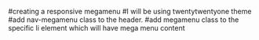 #creating a responsive megamenu
#I will be using twentytwentyone theme
#add nav-megamenu class to the header.
#add megamenu class to the specific li element which will have mega menu content
